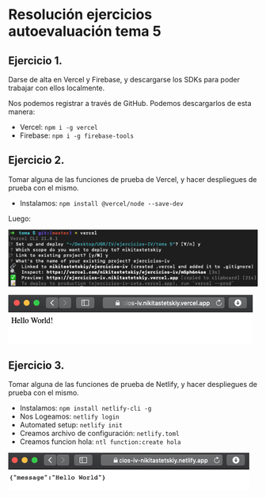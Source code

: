 # Resolución ejercicios autoevaluación tema 5

## Ejercicio 1.

Darse de alta en Vercel y Firebase, y descargarse los SDKs para poder trabajar con ellos localmente.

Nos podemos registrar a través de GitHub. Podemos descargarlos de esta manera:

- Vercel: `npm i -g vercel`
- Firebase: `npm i -g firebase-tools`

## Ejercicio 2.

Tomar alguna de las funciones de prueba de Vercel, y hacer despliegues de prueba con el mismo.

- Instalamos: `npm install @vercel/node --save-dev`

Luego:

![](../docs/tema5/cap1.png)

![](../docs/tema5/cap2.png)

## Ejercicio 3.

Tomar alguna de las funciones de prueba de Netlify, y hacer despliegues de prueba con el mismo.

- Instalamos: `npm install netlify-cli -g`
- Nos Logeamos: `netlify login`
- Automated setup: `netlify init`
- Creamos archivo de configuración: `netlify.toml`
- Creamos funcion hola: `ntl function:create hola`

![](../docs/tema5/cap3.png)